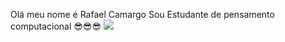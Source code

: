 Olá meu nome é Rafael Camargo 
Sou Estudante de pensamento computacional 
 😎😎😎
 ![](https://media1.tenor.com/m/Lul3Deqe4aQAAAAd/baila-memphis-memphis-depay-corinthians.gif)

